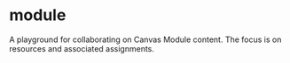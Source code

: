 # module
A playground for collaborating on Canvas Module content. The focus is on resources and associated assignments.
